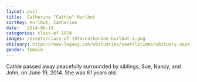 ```yaml
---
layout: post
title:  Catherine "Cathie" Hurlbut
sortKey: Hurlbut, Catherine
date:   2014-06-19
categories: class-of-1974
images: /assets/class-of-1974/catherine-hurlbut-1.png
obituary: https://www.legacy.com/obituaries/seattletimes/obituary.aspx?pid=171714070
gender: female
---
```

Cathie passed away peacefully surrounded by siblings, Sue, Nancy, and John, on June 19, 2014.  She was 61 years old.  
